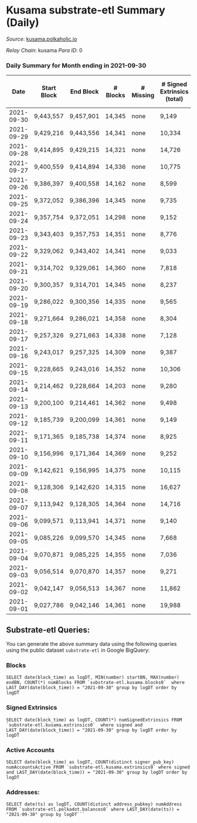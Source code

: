 # Kusama substrate-etl Summary (Daily)

_Source_: [kusama.polkaholic.io](https://kusama.polkaholic.io)

*Relay Chain*: kusama
*Para ID*: 0



### Daily Summary for Month ending in 2021-09-30


| Date | Start Block | End Block | # Blocks | # Missing | # Signed Extrinsics (total) | # Active Accounts | # Addresses with Balances | # Events | # Transfers | # XCM Transfers In | # XCM Transfers Out |
| ---- | ----------- | --------- | -------- | --------- | --------------------------- | ----------------- | ------------------------- | -------- | ----------- | ------------------ | ------------------- |
| 2021-09-30 | 9,443,557 | 9,457,901 | 14,345 | none  | 9,149 | 3,238 | 180,819 | 279,499 | 5,495 ($28,401,444) | 155 ($503,232) |   |
| 2021-09-29 | 9,429,216 | 9,443,556 | 14,341 | none  | 10,334 | 3,650 |  | 273,079 | 6,075 ($46,199,559) | 139 ($2,371,058) |   |
| 2021-09-28 | 9,414,895 | 9,429,215 | 14,321 | none  | 14,726 | 5,493 |  | 307,872 | 9,778 ($38,844,004) | 153 ($1,017,621) |   |
| 2021-09-27 | 9,400,559 | 9,414,894 | 14,336 | none  | 10,775 | 3,744 |  | 283,172 | 6,371 ($27,422,661) | 108 ($386,545) |   |
| 2021-09-26 | 9,386,397 | 9,400,558 | 14,162 | none  | 8,599 | 3,384 |  | 261,606 | 5,956 ($60,155,574) | 90 ($416,588) |   |
| 2021-09-25 | 9,372,052 | 9,386,396 | 14,345 | none  | 9,735 | 3,753 |  | 262,344 | 6,791 ($20,681,518) | 106 ($387,836) |   |
| 2021-09-24 | 9,357,754 | 9,372,051 | 14,298 | none  | 9,152 | 3,094 |  | 266,579 | 5,883 ($45,635,576) | 133 ($1,082,293) |   |
| 2021-09-23 | 9,343,403 | 9,357,753 | 14,351 | none  | 8,776 | 2,555 |  | 252,140 | 4,582 ($34,065,131) | 90 ($525,273) |   |
| 2021-09-22 | 9,329,062 | 9,343,402 | 14,341 | none  | 9,033 | 2,922 |  | 262,865 | 5,301 ($32,289,590) | 87 ($1,147,944) |   |
| 2021-09-21 | 9,314,702 | 9,329,061 | 14,360 | none  | 7,818 | 2,780 |  | 239,421 | 4,622 ($62,900,144) | 86 ($378,000) |   |
| 2021-09-20 | 9,300,357 | 9,314,701 | 14,345 | none  | 8,237 | 2,778 |  | 250,117 | 5,201 ($42,351,304) | 193 ($1,029,691) |   |
| 2021-09-19 | 9,286,022 | 9,300,356 | 14,335 | none  | 9,565 | 3,495 |  | 245,686 | 6,658 ($68,419,370) | 128 ($456,014) |   |
| 2021-09-18 | 9,271,664 | 9,286,021 | 14,358 | none  | 8,304 | 3,033 |  | 249,186 | 5,614 ($21,829,764) | 80 ($257,535) |   |
| 2021-09-17 | 9,257,326 | 9,271,663 | 14,338 | none  | 7,128 | 2,276 |  | 239,855 | 4,044 ($66,216,287) | 129 ($484,434) |   |
| 2021-09-16 | 9,243,017 | 9,257,325 | 14,309 | none  | 9,387 | 3,099 |  | 240,055 | 5,964 ($38,333,100) | 160 ($1,561,314) |   |
| 2021-09-15 | 9,228,665 | 9,243,016 | 14,352 | none  | 10,306 | 3,439 |  | 249,222 | 6,735 ($34,409,219) | 118 ($619,905) |   |
| 2021-09-14 | 9,214,462 | 9,228,664 | 14,203 | none  | 9,280 | 2,723 |  | 233,753 | 5,549 ($30,311,711) | 140 ($966,956) |   |
| 2021-09-13 | 9,200,100 | 9,214,461 | 14,362 | none  | 9,498 | 3,221 |  | 239,731 | 5,911 ($77,454,580) | 134 ($682,289) |   |
| 2021-09-12 | 9,185,739 | 9,200,099 | 14,361 | none  | 9,149 | 2,794 |  | 233,751 | 6,049 ($32,294,498) | 231 ($1,544,483) |   |
| 2021-09-11 | 9,171,365 | 9,185,738 | 14,374 | none  | 8,925 | 2,712 |  | 224,935 | 6,012 ($27,986,146) | 138 ($782,758) |   |
| 2021-09-10 | 9,156,996 | 9,171,364 | 14,369 | none  | 9,252 | 3,049 |  | 242,409 | 6,013 ($59,925,323) | 158 ($2,400,043) |   |
| 2021-09-09 | 9,142,621 | 9,156,995 | 14,375 | none  | 10,115 | 3,219 |  | 235,558 | 6,722 ($33,328,957) | 125 ($672,920) |   |
| 2021-09-08 | 9,128,306 | 9,142,620 | 14,315 | none  | 16,627 | 6,169 |  | 281,126 | 13,918 ($51,840,040) | 151 ($1,026,707) |   |
| 2021-09-07 | 9,113,942 | 9,128,305 | 14,364 | none  | 14,716 | 4,922 |  | 279,837 | 10,608 ($54,154,002) | 144 ($753,457) |   |
| 2021-09-06 | 9,099,571 | 9,113,941 | 14,371 | none  | 9,140 | 3,052 |  | 225,291 | 5,787 ($27,255,759) | 117 ($433,991) |   |
| 2021-09-05 | 9,085,226 | 9,099,570 | 14,345 | none  | 7,668 | 2,672 |  | 221,961 | 5,634 ($19,576,335) | 94 ($405,206) |   |
| 2021-09-04 | 9,070,871 | 9,085,225 | 14,355 | none  | 7,036 | 2,520 |  | 205,134 | 5,118 ($15,535,583) | 99 ($143,176) |   |
| 2021-09-03 | 9,056,514 | 9,070,870 | 14,357 | none  | 9,271 | 3,009 |  | 222,963 | 6,812 ($40,150,253) | 111 ($416,599) |   |
| 2021-09-02 | 9,042,147 | 9,056,513 | 14,367 | none  | 11,862 | 4,075 |  | 247,671 | 9,131 ($27,559,405) | 195 ($619,063) |   |
| 2021-09-01 | 9,027,786 | 9,042,146 | 14,361 | none  | 19,988 | 7,137 |  | 281,168 | 18,323 ($68,293,523) | 275 ($5,482,608) |   |

## Substrate-etl Queries:
You can generate the above summary data using the following queries using the public dataset `substrate-etl` in Google BigQuery:


### Blocks
```
SELECT date(block_time) as logDT, MIN(number) startBN, MAX(number) endBN, COUNT(*) numBlocks FROM `substrate-etl.kusama.blocks0`  where LAST_DAY(date(block_time)) = "2021-09-30" group by logDT order by logDT
```


### Signed Extrinsics
```
SELECT date(block_time) as logDT, COUNT(*) numSignedExtrinsics FROM `substrate-etl.kusama.extrinsics0`  where signed and LAST_DAY(date(block_time)) = "2021-09-30" group by logDT order by logDT
```


### Active Accounts
```
SELECT date(block_time) as logDT, COUNT(distinct signer_pub_key) numAccountsActive FROM `substrate-etl.kusama.extrinsics0` where signed and LAST_DAY(date(block_time)) = "2021-09-30" group by logDT order by logDT
```


### Addresses:
```
SELECT date(ts) as logDT, COUNT(distinct address_pubkey) numAddress FROM `substrate-etl.polkadot.balances0` where LAST_DAY(date(ts)) = "2021-09-30" group by logDT```

